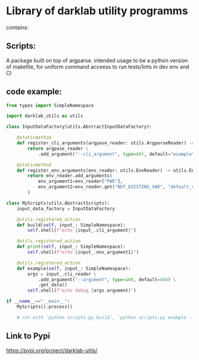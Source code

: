 # Library of darklab utility programms

contains:

## Scripts:

A package built on top of argparse.
intended usage to be a python version of makefile, for uniform command acceess to run tests/lints in dev env and CI

## code example:

```py
from types import SimpleNamespace

import darklab_utils as utils

class InputDataFactory(utils.AbstractInputDataFactory):

    @staticmethod
    def register_cli_arguments(argpase_reader: utils.ArgparseReader) -> utils.ArgparseReader:
        return argpase_reader \
            .add_argument("--cli_argument", type=str, default="example")

    @staticmethod
    def register_env_arguments(env_reader: utils.EnvReader) -> utils.EnvReader:
        return env_reader.add_arguments(
            env_argument1=env_reader["PWD"],
            env_argument2=env_reader.get("NOT_EXISTING_VAR", "default_value"),
        )

class MyScripts(utils.AbstractScripts):
    input_data_factory = InputDataFactory

    @utils.registered_action
    def build(self, input_: SimpleNamespace):
        self.shell(f"echo {input_.cli_argument}")

    @utils.registered_action
    def print(self, input_: SimpleNamespace):
        self.shell(f"echo {input_.env_argument1}")

    @utils.registered_action
    def example(self, input_: SimpleNamespace):
        args = input_.cli_reader \
            .add_argument("--argument", type=int, default=456) \
            .get_data()
        self.shell(f"echo debug_{args.argument}")

if __name__=="__main__":
    MyScripts().process()

    # run with `python scripts.py build`, `python scripts.py example --argument=123`
```

## Link to Pypi
https://pypi.org/project/darklab-utils/